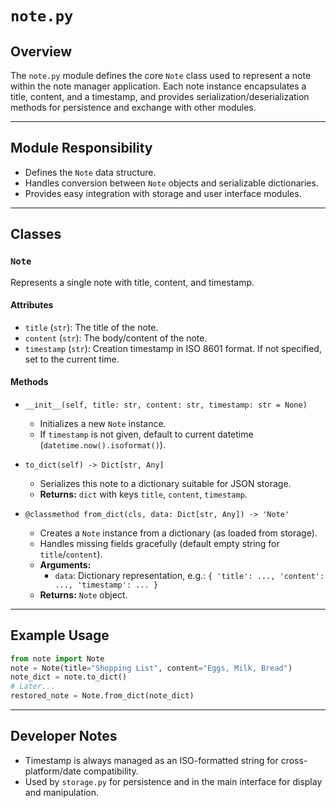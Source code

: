 # `note.py`

## Overview

The `note.py` module defines the core `Note` class used to represent a note within the note manager application. Each note instance encapsulates a title, content, and a timestamp, and provides serialization/deserialization methods for persistence and exchange with other modules.

---

## Module Responsibility
- Defines the `Note` data structure.
- Handles conversion between `Note` objects and serializable dictionaries.
- Provides easy integration with storage and user interface modules.

---

## Classes

### `Note`
Represents a single note with title, content, and timestamp.

#### Attributes
- `title` (`str`): The title of the note.
- `content` (`str`): The body/content of the note.
- `timestamp` (`str`): Creation timestamp in ISO 8601 format. If not specified, set to the current time.

#### Methods

- `__init__(self, title: str, content: str, timestamp: str = None)`
    - Initializes a new `Note` instance.
    - If `timestamp` is not given, default to current datetime (`datetime.now().isoformat()`).

- `to_dict(self) -> Dict[str, Any]`
    - Serializes this note to a dictionary suitable for JSON storage.
    - **Returns:** `dict` with keys `title`, `content`, `timestamp`.

- `@classmethod from_dict(cls, data: Dict[str, Any]) -> 'Note'`
    - Creates a `Note` instance from a dictionary (as loaded from storage).
    - Handles missing fields gracefully (default empty string for `title`/`content`).
    - **Arguments:**
        - `data`: Dictionary representation, e.g.: `{ 'title': ..., 'content': ..., 'timestamp': ... }`
    - **Returns:** `Note` object.

---

## Example Usage
```python
from note import Note
note = Note(title="Shopping List", content="Eggs, Milk, Bread")
note_dict = note.to_dict()
# Later...
restored_note = Note.from_dict(note_dict)
```

---

## Developer Notes
- Timestamp is always managed as an ISO-formatted string for cross-platform/date compatibility.
- Used by `storage.py` for persistence and in the main interface for display and manipulation.
